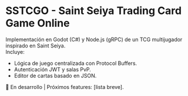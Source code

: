 # SSTCGO - Saint Seiya Trading Card Game Online  

Implementación en Godot (C#) y Node.js (gRPC) de un TCG multijugador inspirado en Saint Seiya.  
Incluye:  
- Lógica de juego centralizada con Protocol Buffers.  
- Autenticación JWT y salas PvP.  
- Editor de cartas basado en JSON.  

🚧 En desarrollo | Próximos features: [lista breve].  

